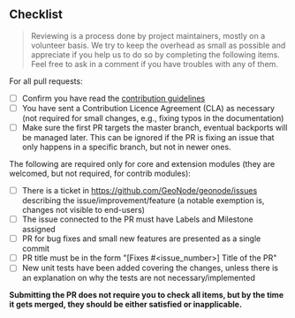<Include a few sentences describing the overall goals for this Pull Request>

## Checklist

> Reviewing is a process done by project maintainers, mostly on a volunteer basis. We try to keep the overhead as small as possible and appreciate if you help us to do so by completing the following items. Feel free to ask in a comment if you have troubles with any of them.

For all pull requests:

- [ ] Confirm you have read the [contribution guidelines](https://github.com/GeoNode/geonode/blob/master/CONTRIBUTING.md) 
- [ ] You have sent a Contribution Licence Agreement (CLA) as necessary (not required for small changes, e.g., fixing typos in the documentation)
- [ ] Make sure the first PR targets the master branch, eventual backports will be managed later. This can be ignored if the PR is fixing an issue that only happens in a specific branch, but not in newer ones.

The following are required only for core and extension modules (they are welcomed, but not required, for contrib modules):
- [ ] There is a ticket in https://github.com/GeoNode/geonode/issues describing the issue/improvement/feature (a notable exemption is, changes not visible to end-users)
- [ ] The issue connected to the PR must have Labels and Milestone assigned
- [ ] PR for bug fixes and small new features are presented as a single commit
- [ ] PR title must be in the form "[Fixes #<issue_number>] Title of the PR"
- [ ] New unit tests have been added covering the changes, unless there is an explanation on why the tests are not necessary/implemented

**Submitting the PR does not require you to check all items, but by the time it gets merged, they should be either satisfied or inapplicable.**
